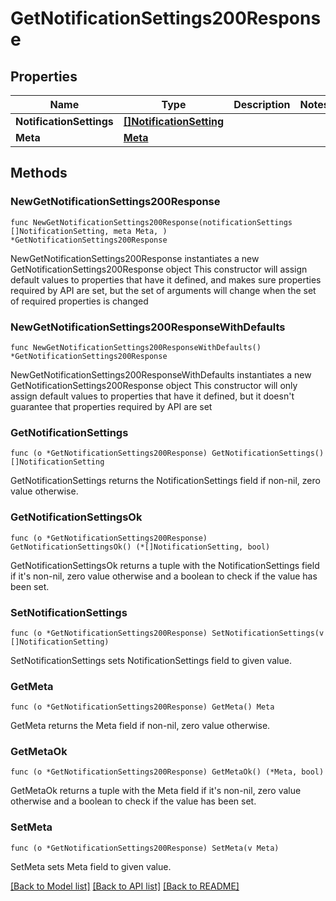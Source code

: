 # GetNotificationSettings200Response

## Properties

Name | Type | Description | Notes
------------ | ------------- | ------------- | -------------
**NotificationSettings** | [**[]NotificationSetting**](NotificationSetting.md) |  | 
**Meta** | [**Meta**](Meta.md) |  | 

## Methods

### NewGetNotificationSettings200Response

`func NewGetNotificationSettings200Response(notificationSettings []NotificationSetting, meta Meta, ) *GetNotificationSettings200Response`

NewGetNotificationSettings200Response instantiates a new GetNotificationSettings200Response object
This constructor will assign default values to properties that have it defined,
and makes sure properties required by API are set, but the set of arguments
will change when the set of required properties is changed

### NewGetNotificationSettings200ResponseWithDefaults

`func NewGetNotificationSettings200ResponseWithDefaults() *GetNotificationSettings200Response`

NewGetNotificationSettings200ResponseWithDefaults instantiates a new GetNotificationSettings200Response object
This constructor will only assign default values to properties that have it defined,
but it doesn't guarantee that properties required by API are set

### GetNotificationSettings

`func (o *GetNotificationSettings200Response) GetNotificationSettings() []NotificationSetting`

GetNotificationSettings returns the NotificationSettings field if non-nil, zero value otherwise.

### GetNotificationSettingsOk

`func (o *GetNotificationSettings200Response) GetNotificationSettingsOk() (*[]NotificationSetting, bool)`

GetNotificationSettingsOk returns a tuple with the NotificationSettings field if it's non-nil, zero value otherwise
and a boolean to check if the value has been set.

### SetNotificationSettings

`func (o *GetNotificationSettings200Response) SetNotificationSettings(v []NotificationSetting)`

SetNotificationSettings sets NotificationSettings field to given value.


### GetMeta

`func (o *GetNotificationSettings200Response) GetMeta() Meta`

GetMeta returns the Meta field if non-nil, zero value otherwise.

### GetMetaOk

`func (o *GetNotificationSettings200Response) GetMetaOk() (*Meta, bool)`

GetMetaOk returns a tuple with the Meta field if it's non-nil, zero value otherwise
and a boolean to check if the value has been set.

### SetMeta

`func (o *GetNotificationSettings200Response) SetMeta(v Meta)`

SetMeta sets Meta field to given value.



[[Back to Model list]](../README.md#documentation-for-models) [[Back to API list]](../README.md#documentation-for-api-endpoints) [[Back to README]](../README.md)


